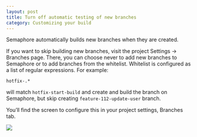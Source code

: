 ```yaml
---
layout: post
title: Turn off automatic testing of new branches
category: Customizing your build
---
```


Semaphore automatically builds new branches when they are created.

If you want to skip building new branches, visit the project Settings -> Branches page.
There, you can choose never to add new branches to Semaphore or to add branches
from the whitelist. Whitelist is configured as a list of regular expressions. For example:

```
hotfix-.*
```

will match `hotfix-start-build` and create and build the branch on Semaphore, but
skip creating `feature-112-update-user` branch.

You’ll find the screen to configure this in your project settings, Branches tab.

<img src="/docs/assets/img/settings/settings-branches.png" class="img-responsive">
